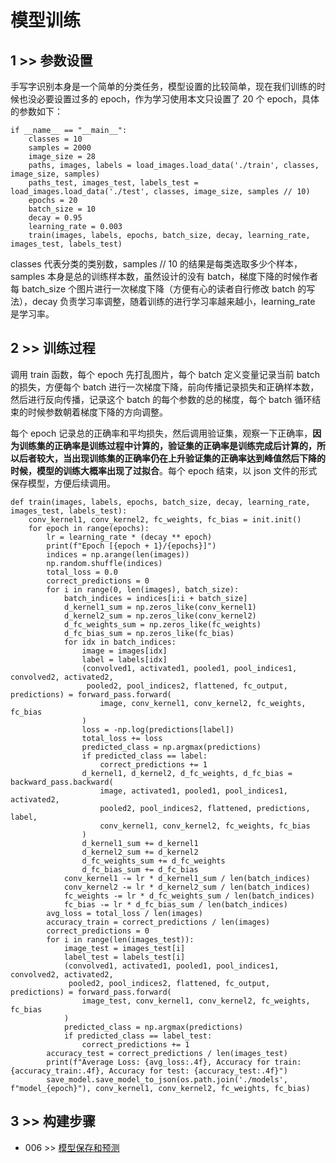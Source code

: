 # 模型训练

## 1 >> 参数设置

手写字识别本身是一个简单的分类任务，模型设置的比较简单，现在我们训练的时候也没必要设置过多的 epoch，作为学习使用本文只设置了 20 个 epoch，具体的参数如下：

```
if __name__ == "__main__":
    classes = 10
    samples = 2000
    image_size = 28
    paths, images, labels = load_images.load_data('./train', classes, image_size, samples)
    paths_test, images_test, labels_test = load_images.load_data('./test', classes, image_size, samples // 10)
    epochs = 20
    batch_size = 10
    decay = 0.95
    learning_rate = 0.003
    train(images, labels, epochs, batch_size, decay, learning_rate, images_test, labels_test)
```

classes 代表分类的类别数，samples // 10 的结果是每类选取多少个样本，samples 本身是总的训练样本数，虽然设计的没有 batch，梯度下降的时候作者每 batch_size 个图片进行一次梯度下降（方便有心的读者自行修改 batch 的写法），decay 负责学习率调整，随着训练的进行学习率越来越小，learning_rate 是学习率。

## 2 >> 训练过程

调用 train 函数，每个 epoch 先打乱图片，每个 batch 定义变量记录当前 batch 的损失，方便每个 batch 进行一次梯度下降，前向传播记录损失和正确样本数，然后进行反向传播，记录这个 batch 的每个参数的总的梯度，每个 batch 循环结束的时候参数朝着梯度下降的方向调整。

每个 epoch 记录总的正确率和平均损失，然后调用验证集，观察一下正确率，**因为训练集的正确率是训练过程中计算的，验证集的正确率是训练完成后计算的，所以后者较大，当出现训练集的正确率仍在上升验证集的正确率达到峰值然后下降的时候，模型的训练大概率出现了过拟合**。每个 epoch 结束，以 json 文件的形式保存模型，方便后续调用。

```
def train(images, labels, epochs, batch_size, decay, learning_rate, images_test, labels_test):
    conv_kernel1, conv_kernel2, fc_weights, fc_bias = init.init()
    for epoch in range(epochs):
        lr = learning_rate * (decay ** epoch)
        print(f"Epoch [{epoch + 1}/{epochs}]")
        indices = np.arange(len(images))
        np.random.shuffle(indices)
        total_loss = 0.0
        correct_predictions = 0
        for i in range(0, len(images), batch_size):
            batch_indices = indices[i:i + batch_size]
            d_kernel1_sum = np.zeros_like(conv_kernel1)
            d_kernel2_sum = np.zeros_like(conv_kernel2)
            d_fc_weights_sum = np.zeros_like(fc_weights)
            d_fc_bias_sum = np.zeros_like(fc_bias)
            for idx in batch_indices:
                image = images[idx]
                label = labels[idx]
                (convolved1, activated1, pooled1, pool_indices1, convolved2, activated2,
                 pooled2, pool_indices2, flattened, fc_output, predictions) = forward_pass.forward(
                    image, conv_kernel1, conv_kernel2, fc_weights, fc_bias
                )
                loss = -np.log(predictions[label])
                total_loss += loss
                predicted_class = np.argmax(predictions)
                if predicted_class == label:
                    correct_predictions += 1
                d_kernel1, d_kernel2, d_fc_weights, d_fc_bias = backward_pass.backward(
                    image, activated1, pooled1, pool_indices1, activated2,
                    pooled2, pool_indices2, flattened, predictions, label,
                    conv_kernel1, conv_kernel2, fc_weights, fc_bias
                )
                d_kernel1_sum += d_kernel1
                d_kernel2_sum += d_kernel2
                d_fc_weights_sum += d_fc_weights
                d_fc_bias_sum += d_fc_bias
            conv_kernel1 -= lr * d_kernel1_sum / len(batch_indices)
            conv_kernel2 -= lr * d_kernel2_sum / len(batch_indices)
            fc_weights -= lr * d_fc_weights_sum / len(batch_indices)
            fc_bias -= lr * d_fc_bias_sum / len(batch_indices)
        avg_loss = total_loss / len(images)
        accuracy_train = correct_predictions / len(images)
        correct_predictions = 0
        for i in range(len(images_test)):
            image_test = images_test[i]
            label_test = labels_test[i]
            (convolved1, activated1, pooled1, pool_indices1, convolved2, activated2,
             pooled2, pool_indices2, flattened, fc_output, predictions) = forward_pass.forward(
                image_test, conv_kernel1, conv_kernel2, fc_weights, fc_bias
            )
            predicted_class = np.argmax(predictions)
            if predicted_class == label_test:
                correct_predictions += 1
        accuracy_test = correct_predictions / len(images_test)
        print(f"Average Loss: {avg_loss:.4f}, Accuracy for train: {accuracy_train:.4f}, Accuracy for test: {accuracy_test:.4f}")
        save_model.save_model_to_json(os.path.join('./models', f"model_{epoch}"), conv_kernel1, conv_kernel2, fc_weights, fc_bias)
```

## 3 >> 构建步骤

- 006 >> [模型保存和预测](https://github.com/fangqing408/00-MNIST/blob/master/recognition/006.md)
